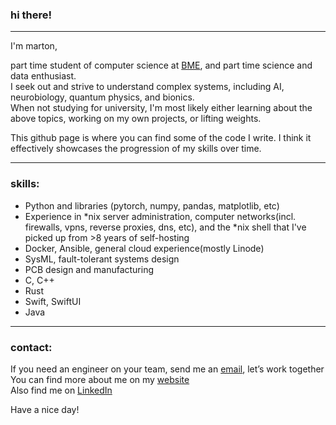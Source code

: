 ### hi there! 

---

I'm marton,

part time student of computer science at [BME](https://www.bme.hu/?language=en), and part time science and data enthusiast. <br>
I seek out and strive to understand complex systems, including AI, neurobiology, quantum physics, and bionics. <br>
When not studying for university, I'm most likely either learning about the above topics, working on my own projects, or lifting weights. 

This github page is where you can find some of the code I write. I think it effectively showcases the progression of my skills over time.

---

### skills:

* Python and libraries (pytorch, numpy, pandas, matplotlib, etc)
* Experience in *nix server administration, computer networks(incl. firewalls, vpns, reverse proxies, dns, etc), and the *nix shell that I've picked up from >8 years of self-hosting
* Docker, Ansible, general cloud experience(mostly Linode)
* SysML, fault-tolerant systems design
* PCB design and manufacturing
* C, C++
* Rust
* Swift, SwiftUI
* Java

---

### contact:

If you need an engineer on your team, send me an [email](mailto:marton@csutora.com), let’s work together <br>
You can find more about me on my [website](https://csutora.com) <br>
Also find me on [LinkedIn](https://www.linkedin.com/in/marton-csutora)

Have a nice day!
